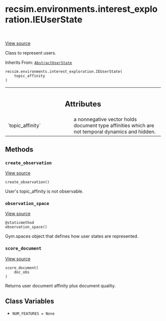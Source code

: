 <div itemscope itemtype="http://developers.google.com/ReferenceObject">
<meta itemprop="name" content="recsim.environments.interest_exploration.IEUserState" />
<meta itemprop="path" content="Stable" />
<meta itemprop="property" content="__init__"/>
<meta itemprop="property" content="create_observation"/>
<meta itemprop="property" content="observation_space"/>
<meta itemprop="property" content="score_document"/>
<meta itemprop="property" content="NUM_FEATURES"/>
</div>

# recsim.environments.interest_exploration.IEUserState

<!-- Insert buttons and diff -->

<table class="tfo-notebook-buttons tfo-api" align="left">

</table>

<a target="_blank" href="https://github.com/google-research/recsim/tree/master/recsim/environments/interest_exploration.py">View
source</a>

Class to represent users.

Inherits From: [`AbstractUserState`](../../../recsim/user/AbstractUserState.md)

<pre class="devsite-click-to-copy prettyprint lang-py tfo-signature-link">
<code>recsim.environments.interest_exploration.IEUserState(
    topic_affinity
)
</code></pre>

<!-- Placeholder for "Used in" -->

<!-- Tabular view -->

 <table class="responsive fixed orange">
<colgroup><col width="214px"><col></colgroup>
<tr><th colspan="2"><h2 class="add-link">Attributes</h2></th></tr>

<tr>
<td>
`topic_affinity`
</td>
<td>
a nonnegative vector holds document type affinities which
are not temporal dynamics and hidden.
</td>
</tr>
</table>

## Methods

<h3 id="create_observation"><code>create_observation</code></h3>

<a target="_blank" href="https://github.com/google-research/recsim/tree/master/recsim/environments/interest_exploration.py">View
source</a>

<pre class="devsite-click-to-copy prettyprint lang-py tfo-signature-link">
<code>create_observation()
</code></pre>

User's topic_affinity is not observable.

<h3 id="observation_space"><code>observation_space</code></h3>

<a target="_blank" href="https://github.com/google-research/recsim/tree/master/recsim/environments/interest_exploration.py">View
source</a>

<pre class="devsite-click-to-copy prettyprint lang-py tfo-signature-link">
<code>@staticmethod</code>
<code>observation_space()
</code></pre>

Gym.spaces object that defines how user states are represented.

<h3 id="score_document"><code>score_document</code></h3>

<a target="_blank" href="https://github.com/google-research/recsim/tree/master/recsim/environments/interest_exploration.py">View
source</a>

<pre class="devsite-click-to-copy prettyprint lang-py tfo-signature-link">
<code>score_document(
    doc_obs
)
</code></pre>

Returns user document affinity plus document quality.

## Class Variables

*   `NUM_FEATURES = None` <a id="NUM_FEATURES"></a>
